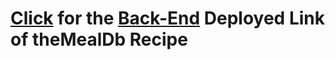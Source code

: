 # [Click](https://themealdb-99.herokuapp.com/) for the [Back-End](https://github.com/ashish0599/theMeal-recipe-db-backend) Deployed Link of theMealDb Recipe  
